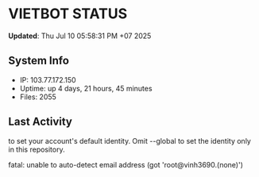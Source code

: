 # VIETBOT STATUS
**Updated**: Thu Jul 10 05:58:31 PM +07 2025

## System Info
- IP: 103.77.172.150
- Uptime: up 4 days, 21 hours, 45 minutes
- Files: 2055

## Last Activity

to set your account's default identity.
Omit --global to set the identity only in this repository.

fatal: unable to auto-detect email address (got 'root@vinh3690.(none)')
